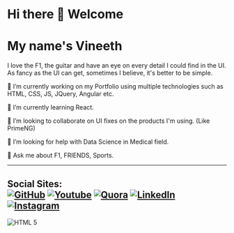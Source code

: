 # Hi there 👋 Welcome  
# My name's Vineeth 

I love the F1, the guitar and have an eye on every detail I could find in the UI. As fancy as the UI can get, sometimes I believe, it's better to be simple.

🔭 I’m currently working on my Portfolio using multiple technologies such as HTML, CSS, JS, JQuery, Angular etc.

🌱 I’m currently learning React.

👯 I’m looking to collaborate on UI fixes on the products I'm using. (Like PrimeNG)

🤔 I’m looking for help with Data Science in Medical field.

💬 Ask me about F1, FRIENDS, Sports.

---
**Social Sites:**  
[![GitHub](http://img.shields.io/badge/Follow-Follow?style=social&logo=github)](https://github.com/vinnyab28)
[![Youtube](http://img.shields.io/badge/Subscribe-Subscribe?style=social&logo=youtube)](https://www.youtube.com/c/VineethPrakash28/)
[![Quora](http://img.shields.io/badge/Follow-Follow?style=social&logo=quora)](https://www.quora.com/profile/Vineeth-Prakash)
[![LinkedIn](http://img.shields.io/badge/Connect-Connect?style=social&logo=linkedin)](https://in.linkedin.com/in/vineeth-prakash)
[![Instagram](http://img.shields.io/badge/Follow-Follow?style=social&logo=instagram)](https://www.instagram.com/vinny_ab28)
---
![HTML 5](https://img.icons8.com/color/32/000000/html-5.png "HTML 5")

<!--
**vinnyab28/vinnyab28** is a ✨ _special_ ✨ repository because its `README.md` (this file) appears on your GitHub profile.

Here are some ideas to get you started:

- 🔭 I’m currently working on ...
- 🌱 I’m currently learning ...
- 👯 I’m looking to collaborate on ...
- 🤔 I’m looking for help with ...
- 💬 Ask me about ...
- 📫 How to reach me: ...
- 😄 Pronouns: ...
- ⚡ Fun fact: ...
-->
